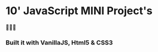 <h1> 10' JavaScript MINI Project's</h1> 💛💛💛
<br>
 <h3> Built it with VanillaJS, Html5 & CSS3</h3>




